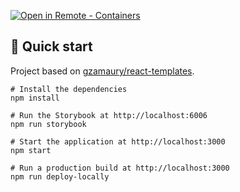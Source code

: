[![Open in Remote - Containers](https://img.shields.io/static/v1?label=Remote%20-%20Containers&message=Open&color=blue&logo=visualstudiocode)](https://vscode.dev/redirect?url=vscode://ms-vscode-remote.remote-containers/cloneInVolume?url=https://github.com/gzamaury/reactjs-playground)

## 🚅 Quick start

Project based on [gzamaury/react-templates](https://github.com/gzamaury/react-templates).

```shell
# Install the dependencies
npm install

# Run the Storybook at http://localhost:6006
npm run storybook

# Start the application at http://localhost:3000
npm start

# Run a production build at http://localhost:3000
npm run deploy-locally
```
